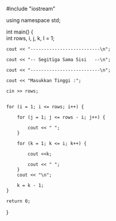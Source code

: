 #include "iostream"

using namespace std;
 
int main()
{	
    int rows, i, j, k, l = 1;
    
    cout << "--------------------------\n";
    
    cout << "-- Segitiga Sama Sisi   --\n";
    
    cout << "--------------------------\n";
    
    cout << "Masukkan Tinggi :";
    
    cin >> rows;
    
  
    for (i = 1; i <= rows; i++) {
    
        for (j = 1; j <= rows - i; j++) {
        
            cout << " ";
        }
        
        for (k = 1; k <= i; k++) {
        
            cout <<k; 
            
            cout << " ";
        }
        cout << "\n";
        
        k = k - 1;
    }
    
    return 0;
}
